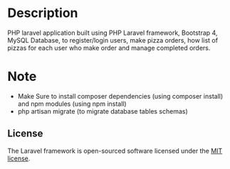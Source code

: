 # Description

PHP laravel application built using PHP Laravel framework, Bootstrap 4, MySQL Database,  to register/login users, make pizza orders, how list of pizzas for each user who make order
and manage completed orders.

# Note

* Make Sure to install composer dependencies (using composer install) and npm modules (using npm install)
* php artisan migrate (to migrate database tables schemas)

## License

The Laravel framework is open-sourced software licensed under the [MIT license](https://opensource.org/licenses/MIT).
